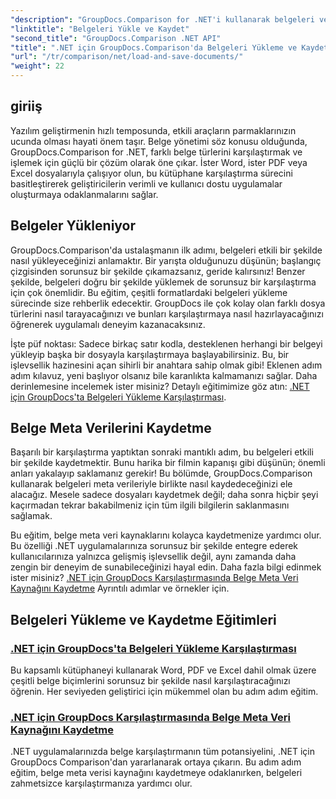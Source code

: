 ```yaml
---
"description": "GroupDocs.Comparison for .NET'i kullanarak belgeleri verimli bir şekilde yükleme ve kaydetme konusunda adım adım eğitimleri keşfedin. Belge karşılaştırmalarını kolaylaştırmak isteyen geliştiriciler için mükemmel."
"linktitle": "Belgeleri Yükle ve Kaydet"
"second_title": "GroupDocs.Comparison .NET API"
"title": ".NET için GroupDocs.Comparison'da Belgeleri Yükleme ve Kaydetme"
"url": "/tr/comparison/net/load-and-save-documents/"
"weight": 22
---
```


## giriiş

Yazılım geliştirmenin hızlı temposunda, etkili araçların parmaklarınızın ucunda olması hayati önem taşır. Belge yönetimi söz konusu olduğunda, GroupDocs.Comparison for .NET, farklı belge türlerini karşılaştırmak ve işlemek için güçlü bir çözüm olarak öne çıkar. İster Word, ister PDF veya Excel dosyalarıyla çalışıyor olun, bu kütüphane karşılaştırma sürecini basitleştirerek geliştiricilerin verimli ve kullanıcı dostu uygulamalar oluşturmaya odaklanmalarını sağlar.

## Belgeler Yükleniyor

GroupDocs.Comparison'da ustalaşmanın ilk adımı, belgeleri etkili bir şekilde nasıl yükleyeceğinizi anlamaktır. Bir yarışta olduğunuzu düşünün; başlangıç çizgisinden sorunsuz bir şekilde çıkamazsanız, geride kalırsınız! Benzer şekilde, belgeleri doğru bir şekilde yüklemek de sorunsuz bir karşılaştırma için çok önemlidir. Bu eğitim, çeşitli formatlardaki belgeleri yükleme sürecinde size rehberlik edecektir. GroupDocs ile çok kolay olan farklı dosya türlerini nasıl tarayacağınızı ve bunları karşılaştırmaya nasıl hazırlayacağınızı öğrenerek uygulamalı deneyim kazanacaksınız.

İşte püf noktası: Sadece birkaç satır kodla, desteklenen herhangi bir belgeyi yükleyip başka bir dosyayla karşılaştırmaya başlayabilirsiniz. Bu, bir işlevsellik hazinesini açan sihirli bir anahtara sahip olmak gibi! Eklenen adım adım kılavuz, yeni başlıyor olsanız bile karanlıkta kalmamanızı sağlar. Daha derinlemesine incelemek ister misiniz? Detaylı eğitimimize göz atın: [.NET için GroupDocs'ta Belgeleri Yükleme Karşılaştırması](./load-documents/).

## Belge Meta Verilerini Kaydetme

Başarılı bir karşılaştırma yaptıktan sonraki mantıklı adım, bu belgeleri etkili bir şekilde kaydetmektir. Bunu harika bir filmin kapanışı gibi düşünün; önemli anları yakalayıp saklamanız gerekir! Bu bölümde, GroupDocs.Comparison kullanarak belgeleri meta verileriyle birlikte nasıl kaydedeceğinizi ele alacağız. Mesele sadece dosyaları kaydetmek değil; daha sonra hiçbir şeyi kaçırmadan tekrar bakabilmeniz için tüm ilgili bilgilerin saklanmasını sağlamak.

Bu eğitim, belge meta veri kaynaklarını kolayca kaydetmenize yardımcı olur. Bu özelliği .NET uygulamalarınıza sorunsuz bir şekilde entegre ederek kullanıcılarınıza yalnızca gelişmiş işlevsellik değil, aynı zamanda daha zengin bir deneyim de sunabileceğinizi hayal edin. Daha fazla bilgi edinmek ister misiniz? [.NET için GroupDocs Karşılaştırmasında Belge Meta Veri Kaynağını Kaydetme](./save-documents-metadata-source/) Ayrıntılı adımlar ve örnekler için.

## Belgeleri Yükleme ve Kaydetme Eğitimleri
### [.NET için GroupDocs'ta Belgeleri Yükleme Karşılaştırması](./load-documents/)
Bu kapsamlı kütüphaneyi kullanarak Word, PDF ve Excel dahil olmak üzere çeşitli belge biçimlerini sorunsuz bir şekilde nasıl karşılaştıracağınızı öğrenin. Her seviyeden geliştirici için mükemmel olan bu adım adım eğitim.
### [.NET için GroupDocs Karşılaştırmasında Belge Meta Veri Kaynağını Kaydetme](./save-documents-metadata-source/)
.NET uygulamalarınızda belge karşılaştırmanın tüm potansiyelini, .NET için GroupDocs Comparison'dan yararlanarak ortaya çıkarın. Bu adım adım eğitim, belge meta verisi kaynağını kaydetmeye odaklanırken, belgeleri zahmetsizce karşılaştırmanıza yardımcı olur.